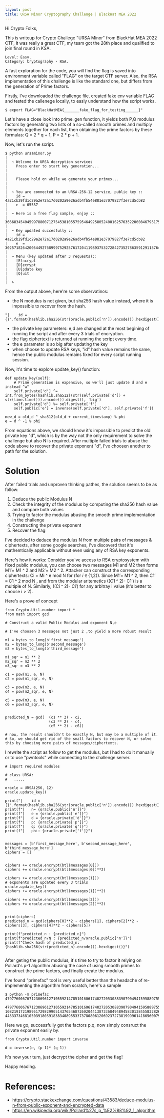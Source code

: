 ```yaml
---
layout: post
title: URSA Minor Cryptography Challenge | BlackHat MEA 2022 
---
```



Hi Crypto Folks,

This is writeup for Crypto Challege "URSA Minor" from BlackHat MEA 2022 CTF, it was really a great CTF, my team got the 28th place and qualified to join final round in KSA.

```
Level: Easy.
Category: Cryptography - RSA.
```


A fast exploration for the code, you will find the flag is saved into environment variable called "FLAG" on the target CTF server.
Also, the RSA implementation of this challenge is like the standard one, but differs from the generation of Prime factors.

Firstly, I've downloaded the challenge file, created fake env variable FLAG and tested the callenege locally, to easly understand how the script works.
```
$ export FLAG="BlackHatMEA{_______fake_flag_for_testing______}"
```

Let's have a close look into prime_gen function, it yields both P,Q modulus factors by generating two lists of a so-called smooth primes and multiply elements together for each list, then obtaining the prime factors by these formulas: Q = 2 * q + 1, P = 2 * p + 1.


Now, let's run the script.
```
$ python ursaminor.py
|
|  ~ Welcome to URSA decryption services
|    Press enter to start key generation...
|
|
|    Please hold on while we generate your primes...
|
|
|  ~ You are connected to an URSA-256-12 service, public key ::
|    id = 4a21cb29fd1c29a2e72a17d0202a9e26adb4fb54e881e37079827f3e7cd5cb82
|    e  = 65537
|
|  ~ Here is a free flag sample, enjoy ::
|    366683454045997880071275453810557595464925805240016257635220608467951753434957841435519660289301181545123313872084417998465869332952029193663612651
|
|  ~ Key updated succesfully ::
|    id = 4a21cb29fd1c29a2e72a17d0202a9e26adb4fb54e881e37079827f3e7cd5cb82
|    e  = 30257182642005449276899975292576172041198937532728427352786359129115764207172352786325227556490097175227043549012305391020732117816072965452259951
|
|  ~ Menu (key updated after 3 requests)::
|    [E]ncrypt
|    [D]ecrypt
|    [U]pdate key
|    [Q]uit
|
|  > 

```

From the output above, here're some observatinos:
- the N modulus is not given, but sha256 hash value instead, where it is impossible to recover from the hash.
```
"|    id = {}".format(hashlib.sha256(str(oracle.public['n']).encode()).hexdigest())
```
- the private key parameters: e,d are changed at the most begining of running the script and after every 3 trials of encryption.
- the flag ciphertext is returned at running the script every time.
- the e parameter is so big after updating the key
- when choose to update RSA keys, "id" hash value remains the same, hence the public modulus remains fixed for every script running session.



Now, it's time to explore update_key() function:
```
def update_key(self):
	# Prime generation is expensive, so we'll just update d and e instead ^w^
	self.private['d'] ^= int.from_bytes(hashlib.sha512((str(self.private['d']) + str(time.time())).encode()).digest(), 'big')
	self.private['d'] %= self.private['f']
	self.public['e'] = inverse(self.private['d'], self.private['f'])
```
```
new_d = old_d ^ sha512(old_d + current_timestamp) % phi
e = d ^ -1 % phi
```

From equations above, we should know it's impossible to predict the old private key "d", which is by the way not the only requirement to solve the challenge but also N is required. After multiple failed trials to abuse the code above to recover the private exponent "d", I've choosen another to path for the solution.


# Solution 

After failed trials and unproven thinking pathes, the solution seems to be as follow:
1. Deduce the public Modulus N
2. Check the integrity of the modulus by computing the sha256 hash value and compare both values 
3. Trying to factor the modulus abusing the smooth prime implementation in the challenge
4. Constructing the private exponent 
5. Recover the flag

I've decided to deduce the modulus N from multiple pairs of messages & ciphertexts, after some google searches, I've discoverd that it's mathemtically applicable without even using any of RSA key exponents.

Here's how it works:
Consider you've access to RSA cryptosystem with fixed public modulus, you can choose two messages M1 and M2 then forms M1′= M1 ^ 2 and M2′= M2 ^ 2.
Attacker can construct the corresponding ciphertexts: Ci = Mi ^ e mod N for (for 𝑖 ∈ {1,2}). Since M1′= M1 ^ 2, then C1′ ≡ C1 ^ 2 mod N , and from the modular aritemetics ((C1 ^ 2)- C1′) is a multiple of N. Similarly, ((Ci ^ 2)- Ci′) for any arbitray i value (it's better to choose i > 2).


Here's a prove of concept

```
from Crypto.Util.number import *
from math import gcd

# Construct a valid Public Modulus and exponent N,e

# I've choosen 3 messages not just 2 ,to yield a more robust result

m1 = bytes_to_long(b'first_message')
m2 = bytes_to_long(b'second_message')
m3 = bytes_to_long(b'third_message')

m1_sqr = m1 ** 2
m2_sqr = m2 ** 2
m3_sqr = m3 ** 2

c1 = pow(m1, e, N)
c2 = pow(m1_sqr, e, N)

c3 = pow(m2, e, N)
c4 = pow(m2_sqr, e, N)

c5 = pow(m3, e, N)
c6 = pow(m3_sqr, e, N)


predicted_N = gcd(	(c1 ** 2) - c2,
					(c3 ** 2) - c4,
					(c5 ** 2) - c6))

# now, the result shouldn't be exactly N, but may be a multiple of it.
# So, we should get rid of the small factors to recover N, or solve this by choosing more pairs of messages/ciphertexts.

```


I rewrite the script as follow to get the modulus, but I had to do it manually or to use "pwntools" while connecting to the challenge server. 

```
# import required modules

# class URSA:
#	..... 

oracle = URSA(256, 12)
oracle.update_key()

print("|    id = {}".format(hashlib.sha256(str(oracle.public['n']).encode()).hexdigest()))
print(f"|	n= {oracle.public['n']}")
print(f"|	e = {oracle.public['e']}")
print(f"|	d = {oracle.private['d']}")
print(f"|	p: {oracle.private['p']}")
print(f"|	q: {oracle.private['q']}")
print(f"|	phi: {oracle.private['f']}")


messages = [b'first_message_here', b'second_message_here', b'third_message_here']
ciphers = []


ciphers += oracle.encrypt(btl(messages[0]))
ciphers += oracle.encrypt(btl(messages[0])**2)

ciphers += oracle.encrypt(btl(messages[1]))
# exponents are updated every 3 trials
oracle.update_key()
ciphers += oracle.encrypt(btl(messages[1])**2)

ciphers += oracle.encrypt(btl(messages[2]))
ciphers += oracle.encrypt(btl(messages[2])**2)


print(ciphers)
predicted_n = gcd(ciphers[0]**2 - ciphers[1], ciphers[2]**2 - ciphers[3], ciphers[4]**2 - ciphers[5])

print(f"predicted_n : {predicted_n}")
print(f"predicted_n/N : {predicted_n/oracle.public['n']}")
print(f"Check hash of predicted_n: {hashlib.sha256(str(predicted_n).encode()).hexdigest()}")


```

After geting the public modulus, it's time to try to factor it relying on Pollard's p-1 algorithm abusing the case of using smooth primes to construct the prime factors, and finally create the modulus.

I've found "primefac" tool is very useful better than the headache of re-implementing the algorithm from scratch, here's a sample

```
$ python -m primefac 47977600676712306961271055921478510160617402720530883907904941595889755989062340127036337919920650404728693854575944287397259111710277460523610677

47977600676712306961271055921478510160617402720530883907904941595889755989062340127036337919920650404728693854575944287397259111710277460523610677: 10821917219895172982990514376546872602044138733684948945830138455832826339 4433373468105039180591838340895533737808061206923727381999961418656007943

```

Here we go, successfully got the factors p,q,  now simply consruct the private exponent easily by: 
```
from Crypto.Util.number import inverse

d = inverse(e, (p-1)* (q-1))

```

It's now your turn, just decrypt the cipher and get the flag!

Happy reading.






# References:
- https://crypto.stackexchange.com/questions/43583/deduce-modulus-n-from-public-exponent-and-encrypted-data
- https://en.wikipedia.org/wiki/Pollard%27s_p_%E2%88%92_1_algorithm










